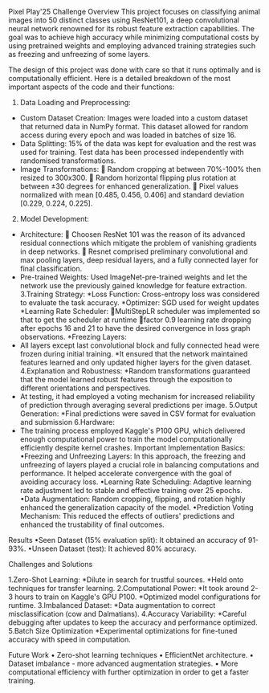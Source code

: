 Pixel Play'25 Challenge
Overview
This project focuses on classifying animal images into 50 distinct classes using ResNet101, a deep convolutional neural network renowned for its robust feature extraction capabilities. The goal was to achieve high accuracy while minimizing computational costs by using pretrained weights and employing advanced training strategies such as freezing and unfreezing of some layers.

The design of this project was done with care so that it runs optimally and is computationally efficient. Here is a detailed breakdown of the most important aspects of the code and their functions:
1. Data Loading and Preprocessing:
* Custom Dataset Creation: Images were loaded into a custom dataset that returned data in NumPy format. This dataset allowed for random access during every epoch and was loaded in batches of size 16.
* Data Splitting: 15% of the data was kept for evaluation and the rest was used for training. Test data has been processed independently with randomised transformations.
* Image Transformations:
 Random cropping at between 70%-100% then resized to 300x300.
 Random horizontal flipping plus rotation at between ±30 degrees for enhanced generalization.
 Pixel values normalized with mean [0.485, 0.456, 0.406] and standard deviation [0.229, 0.224, 0.225].
2. Model Development:
* Architecture:
 Choosen ResNet 101 was the reason of its advanced residual connections which mitigate the problem of vanishing gradients in deep networks.
 Resnet comprised preliminary convolutional and max pooling layers, deep residual layers, and a fully connected layer for final classification.
* Pre-trained Weights: Used ImageNet-pre-trained weights and let the network use the previously gained knowledge for feature extraction.
3.Training Strategy:
*Loss Function: Cross-entropy loss was considered to evaluate the task accuracy.
*Optimizer: SGD used for weight updates
*Learning Rate Scheduler:
MultiStepLR scheduler was implemented so that to get the scheduler at runtime
factor 0.9 learning rate dropping after epochs 16 and 21 to have the desired convergence in loss graph observations.
*Freezing Layers:
* All layers except last convolutional block and fully connected head were frozen during initial training.
*It ensured that the network maintained features learned and only updated higher layers for the given dataset.
4.Explanation and Robustness:
*Random transformations guaranteed that the model learned robust features through the exposition to different orientations and perspectives.
* At testing, it had employed a voting mechanism for increased reliability of prediction through averaging several predictions per image.
5.Output Generation:
*Final predictions were saved in CSV format for evaluation and submission
6.Hardware:
* The training process employed Kaggle's P100 GPU, which delivered enough computational power to train the model computationally efficiently despite kernel crashes.
Important Implementation Basics:
•Freezing and Unfreezing Layers: In this approach, the freezing and unfreezing of layers played a crucial role in balancing computations and performance. It helped accelerate convergence with the goal of avoiding accuracy loss.
•Learning Rate Scheduling: Adaptive learning rate adjustment led to stable and effective training over 25 epochs.
•Data Augmentation: Random cropping, flipping, and rotation highly enhanced the generalization capacity of the model.
•Prediction Voting Mechanism: This reduced the effects of outliers' predictions and enhanced the trustability of final outcomes.

Results
•Seen Dataset (15% evaluation split): It obtained an accuracy of 91-93%.
•Unseen Dataset (test): It achieved 80% accuracy.

Challenges and Solutions

1.Zero-Shot Learning:
*Dilute in search for trustful sources.
*Held onto techniques for transfer learning.
2.Computational Power:
*It took around 2-3 hours to train on Kaggle's GPU P100.
*Optimized model configurations for runtime.
3.Imbalanced Dataset:
*Data augmentation to correct misclassification (cow and Dalmatians).
4.Accuracy Variability:
*Careful debugging after updates to keep the accuracy and performance optimized.
5.Batch Size Optimization
 *Experimental optimizations for fine-tuned accuracy with speed in computation.

Future Work
•	Zero-shot learning techniques
•	EfficientNet architecture.
•	Dataset imbalance - more advanced augmentation strategies.
•	More computational efficiency with further optimization in order to get a faster training.
